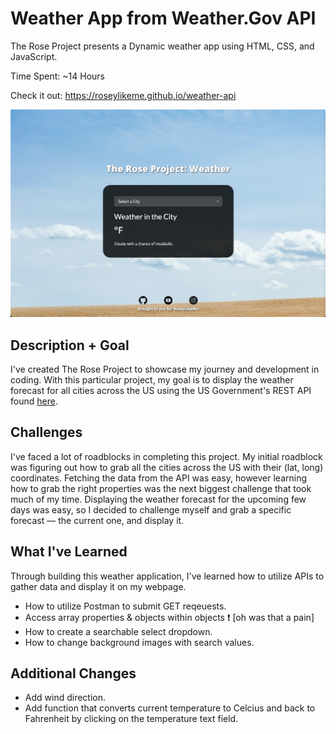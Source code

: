 # Weather App from Weather.Gov API

The Rose Project presents a Dynamic weather app using HTML, CSS, and JavaScript. 

Time Spent: ~14 Hours

Check it out: https://roseylikeme.github.io/weather-api


<p>
<img src="ss.png" alt="Weather Page" width="738">
</p>

## Description + Goal

I've created The Rose Project to showcase my journey and development in coding. With this particular project, my goal is to 
display the weather forecast for all cities across the US using the US Government's REST API found [here](https://api.weather.gov/).

## Challenges

I've faced a lot of roadblocks in completing this project. My initial roadblock was figuring out how to grab all the cities across
the US with their (lat, long) coordinates. Fetching the data from the API was easy, however learning how to grab the right properties
was the next biggest challenge that took much of my time. Displaying the weather forecast for the upcoming few days was easy, so I decided
to challenge myself and grab a specific forecast –– the current one, and display it.

## What I've Learned

Through building this weather application, I've learned how to utilize APIs to gather data and display it on my webpage. 

- How to utilize Postman to submit GET reqeuests.
- Access array properties & objects within objects ❗️ [oh was that a pain]
- How to create a searchable select dropdown.
- How to change background images with search values.

## Additional Changes
- Add wind direction.
- Add function that converts current temperature to Celcius and back to Fahrenheit by clicking on the temperature text field.
